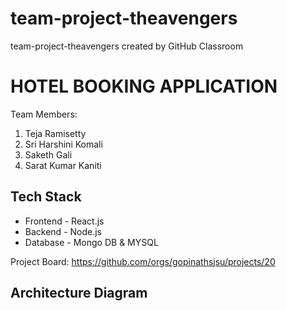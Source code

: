 # team-project-theavengers
team-project-theavengers created by GitHub Classroom

# HOTEL BOOKING APPLICATION
Team Members:
1. Teja Ramisetty
2. Sri Harshini Komali
3. Saketh Gali
4. Sarat Kumar Kaniti

## Tech Stack
* Frontend - React.js
* Backend - Node.js
* Database - Mongo DB & MYSQL

Project Board: https://github.com/orgs/gopinathsjsu/projects/20

## Architecture Diagram

